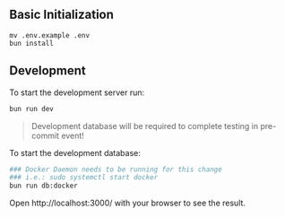 ## Basic Initialization
```
mv .env.example .env
bun install
```

## Development
To start the development server run:
```bash
bun run dev
```

> Development database will be required to complete testing in pre-commit event!

To start the development database:
```bash
### Docker Daemon needs to be running for this change
### i.e.: sudo systemctl start docker
bun run db:docker
```

Open http://localhost:3000/ with your browser to see the result.
